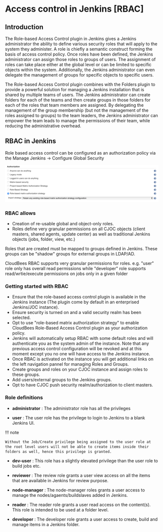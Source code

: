 # Access control in Jenkins [RBAC]

## Introduction

The Role-based Access Control plugin in Jenkins gives a Jenkins administrator the ability to define various security roles that will apply to the system they administer. A role is chiefly a semantic construct forming the basis of access control policy. Once roles have been defined, the Jenkins administrator can assign those roles to groups of users. The assignment of roles can take place either at the global level or can be limited to specific objects within the system. Additionally, the Jenkins administrator can even delegate the management of groups for specific objects to specific users.

The Role-based Access Control plugin combines with the Folders plugin to provide a powerful solution for managing a Jenkins installation that is shared by multiple teams of users. The Jenkins administrator can create folders for each of the teams and then create groups in those folders for each of the roles that team members are assigned. By delegating the management of the group membership (but not the management of the roles assigned to groups) to the team leaders, the Jenkins administrator can empower the team leads to manage the permissions of their team, while reducing the administrative overhead.

## RBAC in Jenkins

Role based access control can be configured as an authorization policy via the Manage Jenkins -> Configure Global Security

![rbac-authorization-policy](./images/rbac-authorization-policy.png)

### RBAC allows

* Creation of re-usable global and object-only roles.
* Roles define very granular permissions on all CJOC objects (client masters, shared agents, update center) as well as traditional Jenkins objects (jobs, folder, view, etc.)

Roles that are created must be mapped to groups defined in Jenkins. These groups can be "shadow" groups for external groups in LDAP/AD.

CloudBees RBAC supports very granular permissions for roles.
e.g. "user" role only has overall read permissions while "developer" role supports read/wrtie/execute permissions on jobs only in a given folder

### Getting started with RBAC

* Ensure that the role-based access control plugin is available in the Jenkins instance (The plugin come by default in an enterprised Jenkins/JOC instance).
* Ensure security is turned on and a valid security realm has been selected.
* Opt to use "role-based matrix authorization strategy" to enable CloudBees Role-Based Access Control plugin as your  authorization policy.
* Jenkins will automatically setup RBAC with some default roles and will authenticate you as the system admin of the instance. Note that any previous access control configuration will be revoked and at this moment except you no one will have access to the Jenkins instance.
* Once RBAC is activated on the instance you will get additional links on the left navigation pannel for managing Roles and Groups.
* Create groups and roles on your CJOC instance and assign roles to these groups.
* Add users/external groups to the Jenkins groups.
* Opt to have CJOC push security realm/authorization to client masters.

### Role definitions

* **administrator** : The administrator role has all the privileges

* **user** : The user role has the privilege to login to Jenkins to a blank Jenkins UI.

!!! note

    Without the Job/Create privilege being assigned to the user role at the root level users will not be able to create items inside their folders as well, hence this privilege is granted.

* **dev-user** : This role has a slightly elevated privilege than the user role to build jobs etc.

* **reviewer** : The review role grants a user view access on all the items that are available in Jenkins for review purpose.

* **node-manager** : The node-manager roles grants a user access to manage the nodes/agaents/buildslaves added in Jenkins.

* **reader** : The reader role grants a user read access on the content(s). This role is intended to be used at a folder level.

* **developer** : The developer role grants a user access to create, build and manage items in a Jenkins folder.